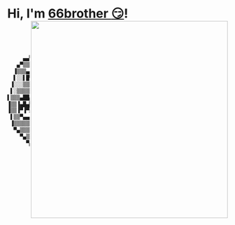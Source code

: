 




# Hi, I'm [66brother :smirk:](https://www.linkedin.com/in/junbin-liang-482556176/)! <img align="right" alt="" width="450px" src="https://user-images.githubusercontent.com/37808313/118411249-93a3ca80-b661-11eb-92ab-07c6c41b3c59.gif" /> 


```java
         ▄              ▄    
        ▌▒█           ▄▀▒▌   
        ▌▒▒█        ▄▀▒▒▒▐   
       ▐▄█▒▒▀▀▀▀▄▄▄▀▒▒▒▒▒▐   
     ▄▄▀▒▒▒▒▒▒▒▒▒▒▒█▒▒▄█▒▐   
   ▄▀▒▒▒░░░▒▒▒░░░▒▒▒▀██▀▒▌   
  ▐▒▒▒▄▄▒▒▒▒▒▒▒▒▒▒▒▒▒▒▒▀▄▒▌  
  ▌░░▌█▀▒▒▒▒▒▄▀█▄▒▒▒▒▒▒▒█▒▐  
 ▐░░░▒▒▒▒▒▒▒▒▌██▀▒▒░░░▒▒▒▀▄▌ 
 ▌░▒▒▒▒▒▒▒▒▒▒▒▒▒▒░░░░░░▒▒▒▒▌ 
▌▒▒▒▄██▄▒▒▒▒▒▒▒▒░░░░░░░░▒▒▒▐ 
▐▒▒▐▄█▄█▌▒▒▒▒▒▒▒▒▒▒░▒░▒░▒▒▒▒▌
▐▒▒▐▀▐▀▒▒▒▒▒▒▒▒▒▒▒▒▒░▒░▒░▒▒▐ 
 ▌▒▒▀▄▄▄▄▄▄▒▒▒▒▒▒▒▒░▒░▒░▒▒▒▌ 
 ▐▒▒▒▒▒▒▒▒▒▒▒▒▒▒▒▒░▒░▒▒▄▒▒▐  
  ▀▄▒▒▒▒▒▒▒▒▒▒▒▒▒░▒░▒▄▒▒▒▒▌  
    ▀▄▒▒▒▒▒▒▒▒▒▒▄▄▄▀▒▒▒▒▄▀   
      ▀▄▄▄▄▄▄▀▀▀▒▒▒▒▒▄▄▀     
         ▀▀▀▀▀▀▀▀▀▀▀▀        
```










<!-- ![Top Langs](https://github-readme-stats.vercel.app/api/top-langs/?username=JunBinLiang&layout=compact)  <img align="left" src="https://github.com/SP-XD/SP-XD/blob/main/images/dino.gif?raw=true" height="250px" /> -->
 
